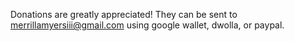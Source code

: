 Donations are greatly appreciated! They can be sent to merrillamyersiii@gmail.com using google wallet, dwolla, or paypal.
